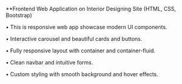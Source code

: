 **Frontend Web Application on Interior Designing Site (HTML, CSS, Bootstrap) 

• This is responsive web app showcase modern UI components. 

• Interactive carousel and beautiful cards and buttons. 

• Fully responsive layout with container and container-fluid. 

• Clean navbar and intuitive forms. 

• Custom styling with smooth background and hover effects.
